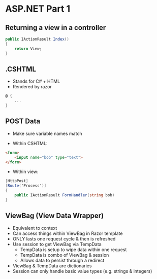 # ASP.NET Part 1

## Returning a view in a controller

```csharp
public IActionResult Index()
{
    return View;
}
```

## .CSHTML

- Stands for C# + HTML
- Rendered by razor

```csharp
@ {
    ...
}
```

## POST Data

- Make sure variable names match

- Within CSHTML:

```HTML
<form>
    <input name="bob" type="text">
</form>
```

- Within view:

```csharp
[HttpPost]
[Route('Process')]
{
    public IActionResult FormHandler(string bob)
}
```

## ViewBag (View Data Wrapper)

- Equivalent to context
- Can access things within ViewBag in Razor template
- ONLY lasts one request cycle & then is refreshed
- Use session to get ViewBag via TempData
    - TempData is setup to wipe data within one request
    - TempData is combo of ViewBag & session
    - Allows data to persist through a redirect
- ViewBag & TempData are dictionaries
- Session can only handle basic value types (e.g. strings & integers)
